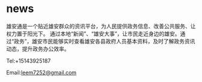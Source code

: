 # news

雄安通是一个贴近雄安群众的资讯平台，为人民提供政务信息、改善公共服务、让权力置于阳光下。
通过本地“新闻”、“雄安大事”，让市民走近身边的雄安。通过“政务”，雄安市民能够实时查看雄安各县政府人员基本资料，及时了解政务资讯动态，提升政务办公效率。

Tel:+15143925187

Email:leem7252@gmail.com
